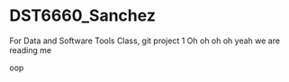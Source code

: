 # DST6660_Sanchez
For Data and Software Tools Class, git project 1
Oh oh oh oh yeah we are reading me 

oop

